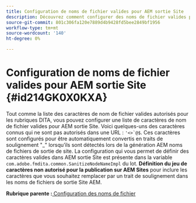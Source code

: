 ```yaml
---
title: Configuration de noms de fichier valides pour AEM sortie Site
description: Découvrez comment configurer des noms de fichier valides pour AEM sortie Site
source-git-commit: 801c306fa120e7889d4b9428fd5bee2849bf1956
workflow-type: tm+mt
source-wordcount: '140'
ht-degree: 0%

---
```



# Configuration de noms de fichier valides pour AEM sortie Site {#id214GK0X0KXA}

Tout comme la liste des caractères de nom de fichier valides autorisés pour les rubriques DITA, vous pouvez configurer une liste de caractères de nom de fichier valides pour AEM sortie Site. Voici quelques-uns des caractères connus qui ne sont pas autorisés dans une URL : ```'<>`@$```. Ces caractères sont configurés pour être automatiquement convertis en traits de soulignement &quot;_&quot; lorsqu’ils sont détectés lors de la génération AEM noms de fichiers de sortie de site. La configuration qui vous permet de définir des caractères valides dans AEM sortie Site est présente dans la variable `com.adobe.fmdita.common.SanitizeNodeNameImpl` du lot. **Définition du jeu de caractères non autorisé pour la publication sur AEM Sites** pour inclure les caractères que vous souhaitez remplacer par un trait de soulignement dans les noms de fichiers de sortie Site AEM.

**Rubrique parente :**[ Configuration des noms de fichier](conf-file-names.md)

